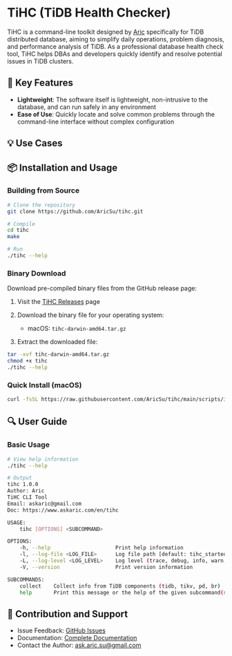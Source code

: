 # TiHC (TiDB Health Checker)


TiHC is a command-line toolkit designed by [Aric](../about.md) specifically for TiDB distributed database, aiming to simplify daily operations, problem diagnosis, and performance analysis of TiDB. As a professional database health check tool, TiHC helps DBAs and developers quickly identify and resolve potential issues in TiDB clusters.

## 🚀 Key Features

- **Lightweight**: The software itself is lightweight, non-intrusive to the database, and can run safely in any environment
- **Ease of Use**: Quickly locate and solve common problems through the command-line interface without complex configuration

## 💡 Use Cases

## 📦 Installation and Usage

### Building from Source

```bash
# Clone the repository
git clone https://github.com/AricSu/tihc.git

# Compile
cd tihc
make

# Run
./tihc --help
```

### Binary Download

Download pre-compiled binary files from the GitHub release page:

1. Visit the [TiHC Releases](https://github.com/aricsu/tihc/releases) page
2. Download the binary file for your operating system:
   - macOS: `tihc-darwin-amd64.tar.gz`

3. Extract the downloaded file:
```bash
tar -xvf tihc-darwin-amd64.tar.gz
chmod +x tihc
./tihc --help
```


### Quick Install (macOS)

```bash
curl -fsSL https://raw.githubusercontent.com/AricSu/tihc/main/scripts/install.sh | bash
```


## 🔍 User Guide

### Basic Usage

```bash
# View help information
./tihc --help

# Output
tihc 1.0.0
Author: Aric
TiHC CLI Tool
Email: askaric@gmail.com
Doc: https://www.askaric.com/en/tihc

USAGE:
    tihc [OPTIONS] <SUBCOMMAND>

OPTIONS:
    -h, --help                     Print help information
    -l, --log-file <LOG_FILE>      Log file path [default: tihc_started_at_20250320_142358.log]
    -L, --log-level <LOG_LEVEL>    Log level (trace, debug, info, warn, error) [default: info]
    -V, --version                  Print version information

SUBCOMMANDS:
    collect    Collect info from TiDB components (tidb, tikv, pd, br)
    help       Print this message or the help of the given subcommand(s)
```

## 🤝 Contribution and Support

- Issue Feedback: [GitHub Issues](https://github.com/aricsu/tihc/issues)
- Documentation: [Complete Documentation](https://www.askaric.com/en/tihc)
- Contact the Author: ask.aric.su@gmail.com
